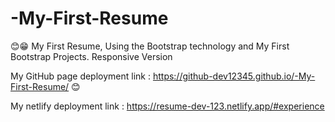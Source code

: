 # -My-First-Resume
😊😁 My First Resume, Using the Bootstrap technology and My First Bootstrap Projects. Responsive Version


My GitHub page deployment link : https://github-dev12345.github.io/-My-First-Resume/ 😊


My netlify deployment link : https://resume-dev-123.netlify.app/#experience
